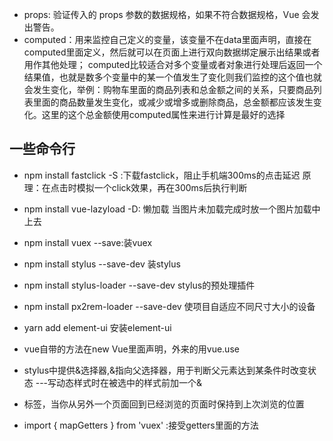 - props: 验证传入的 props 参数的数据规格，如果不符合数据规格，Vue 会发出警告。
- computed：用来监控自己定义的变量，该变量不在data里面声明，直接在computed里面定义，然后就可以在页面上进行双向数据绑定展示出结果或者用作其他处理；
  computed比较适合对多个变量或者对象进行处理后返回一个结果值，也就是数多个变量中的某一个值发生了变化则我们监控的这个值也就会发生变化，举例：购物车里面的商品列表和总金额之间的关系，只要商品列表里面的商品数量发生变化，或减少或增多或删除商品，总金额都应该发生变化。这里的这个总金额使用computed属性来进行计算是最好的选择

## 一些命令行
- npm install fastclick -S :下载fastclick，阻止手机端300ms的点击延迟
  原理：在点击时模拟一个click效果，再在300ms后执行判断
- npm install vue-lazyload -D: 懒加载 当图片未加载完成时放一个图片加载中上去
- npm install vuex --save:装vuex
- npm install stylus --save-dev 装stylus
- npm install stylus-loader --save-dev stylus的预处理插件
- npm install px2rem-loader --save-dev 使项目自适应不同尺寸大小的设备
- yarn add element-ui 安装element-ui

- vue自带的方法在new Vue里面声明，外来的用vue.use
- stylus中提供&选择器,&指向父选择器，用于判断父元素达到某条件时改变状态 ---写动态样式时在被选中的样式前加一个&
-  <keep-alive>标签，当你从另外一个页面回到已经浏览的页面时保持到上次浏览的位置
- import { mapGetters } from 'vuex' :接受getters里面的方法



